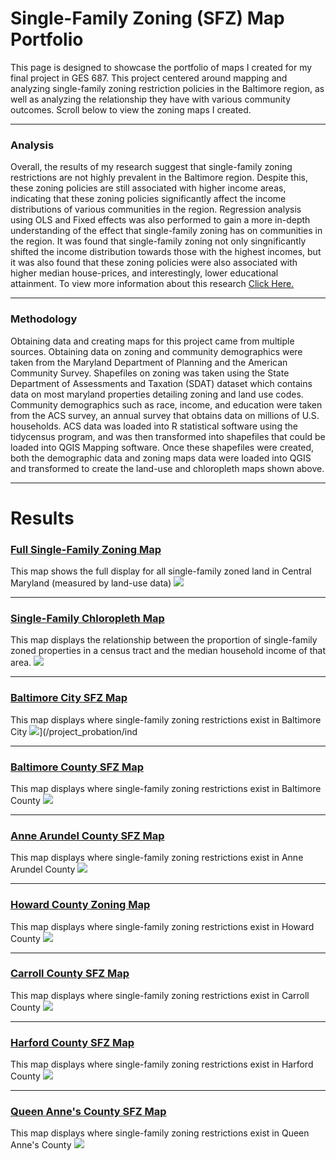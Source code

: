 
# Single-Family Zoning (SFZ) Map Portfolio 
This page is designed to showcase the portfolio of maps I created for my final project in GES 687. This project centered around mapping and analyzing single-family zoning restriction policies in the Baltimore region, as well as analyzing the relationship they have with various community outcomes. Scroll below to view the zoning maps I created.

---

### Analysis

Overall, the results of my research suggest that single-family zoning restrictions are not highly prevalent in the Baltimore region. Despite this, these zoning policies are still associated with higher income areas, indicating that these zoning policies significantly affect the income distributions of various communities in the region. Regression analysis using OLS and Fixed effects was also performed to gain a more in-depth understanding of the effect that single-family zoning has on communities in the region. It was found that single-family zoning not only singnificantly shifted the income distribution towards those with the highest incomes, but it was also found that these zoning policies were also associated with higher median house-prices, and interestingly, lower educational attainment. To view more information about this research 
<a href="https://github.com/jjustin1/jjustin1capstonepaper/blob/main/JustinJohnsonCapstoneGithub.pdf" target="_blank">Click Here.</a>

---

### Methodology

Obtaining data and creating maps for this project came from multiple sources. Obtaining data on zoning and community demographics were taken from the Maryland Department of Planning and the American Community Survey. Shapefiles on zoning was taken using the State Department of Assessments and Taxation (SDAT) dataset which contains data on most maryland properties detailing zoning and land use codes. Community demographics such as race, income, and education were taken from the ACS survey, an annual survey that obtains data on millions of U.S. households. ACS data was loaded into R statistical software using the tidycensus program, and was then transformed into shapefiles that could be loaded into QGIS Mapping software. Once these shapefiles were created, both the demographic data and zoning maps data were loaded into QGIS and transformed to create the land-use and chloropleth maps shown above. 

---

# Results


### [Full Single-Family Zoning Map](/project_probation/index)
This map shows the full display for all single-family zoned land in Central Maryland (measured by land-use data) 
[<img src="images/Full Single-Family Zoning Map BMSA.png?raw=true"/>](/project_probation/index)

---
### [Single-Family Chloropleth Map](/project_probation/index)
This map displays the relationship between the proportion of single-family zoned properties in a census tract and the median household income of that area.
[<img src="images/Chloroplethmap.png"/>](/project_probation/index)


---
### [Baltimore City SFZ Map](/project_probation/index)
This map displays where single-family zoning restrictions exist in Baltimore City 
<img src="images/Baltimorecitymap.png"/>](/project_probation/ind

---
### [Baltimore County SFZ Map](/project_probation/index)
This map displays where single-family zoning restrictions exist in Baltimore County
[<img src="images/baltimorecountymap.png?raw=true"/>](/project_probation/index)

---

### [Anne Arundel County SFZ Map](/project_probation/index)
This map displays where single-family zoning restrictions exist in Anne Arundel County
[<img src="images/annearundelmap.png?raw=true"/>](/project_probation/index)

---
### [Howard County Zoning Map](/project_pnw/index)
This map displays where single-family zoning restrictions exist in Howard County
[<img src="images/howardmap.png?raw=true"/>](/project_probation/index)

---
### [Carroll County SFZ Map](/project_probation/index)
This map displays where single-family zoning restrictions exist in Carroll County
[<img src="images/carrollcountymap.png?raw=true"/>](/project_probation/index)

---
### [Harford County SFZ Map](/project_probation/index)
This map displays where single-family zoning restrictions exist in Harford County
[<img src="images/harfordcountymap.png?raw=true"/>](/project_probation/index)

---
### [Queen Anne's County SFZ Map](/project_probation/index)
This map displays where single-family zoning restrictions exist in Queen Anne's County
[<img src="images/queenannemap.png?raw=true"/>](/project_probation/index)









